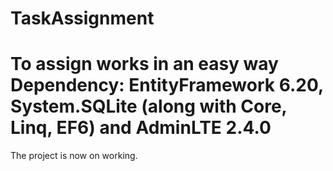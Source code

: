 # TaskAssignment
To assign works in an easy way
Dependency: EntityFramework 6.20, System.SQLite (along with Core, Linq, EF6) and AdminLTE 2.4.0
===
The project is now on working.